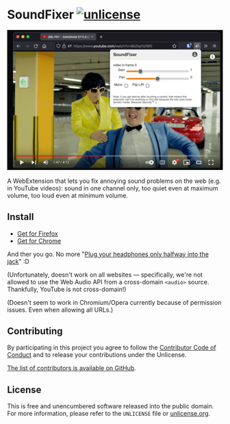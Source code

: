 # SoundFixer [![unlicense](https://img.shields.io/badge/un-license-green.svg?style=flat)](http://unlicense.org)

![Screenshot](screenshot.png)

A WebExtension that lets you fix annoying sound problems on the web (e.g. in YouTube videos): sound in one channel only, too quiet even at maximum volume, too loud even at minimum volume.

## Install

- [Get for Firefox](https://addons.mozilla.org/en-US/firefox/addon/soundfixer/)
- [Get for Chrome](https://chrome.google.com/webstore/detail/soundfixer/mbhbddecpoendcifccfckjkigbinefkg)

And ther you go. No more "[Plug your headphones only halfway into the jack](https://news.ycombinator.com/item?id=11912213)" :D

(Unfortunately, doesn't work on all websites — specifically, we're not allowed to use the Web Audio API from a cross-domain `<audio>` source. Thankfully, YouTube is not cross-domain!)

(Doesn't seem to work in Chromium/Opera currently because of permission issues. Even when allowing all URLs.)

## Contributing

By participating in this project you agree to follow the [Contributor Code of Conduct](https://contributor-covenant.org/version/1/4/) and to release your contributions under the Unlicense.

[The list of contributors is available on GitHub](https://github.com/unrelentingtech/soundfixer/graphs/contributors).

## License

This is free and unencumbered software released into the public domain.  
For more information, please refer to the `UNLICENSE` file or [unlicense.org](https://unlicense.org).
